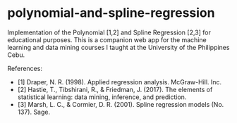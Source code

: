 # polynomial-and-spline-regression
Implementation of the Polynomial [1,2] and Spline Regression [2,3] for educational purposes. This is a companion web app for the machine learning and data mining courses I taught at the University of the Philippines Cebu.

References:
- [1] Draper, N. R. (1998). Applied regression analysis. McGraw-Hill. Inc.
- [2] Hastie, T., Tibshirani, R., & Friedman, J. (2017). The elements of statistical learning: data mining, inference, and prediction.
- [3] Marsh, L. C., & Cormier, D. R. (2001). Spline regression models (No. 137). Sage.

